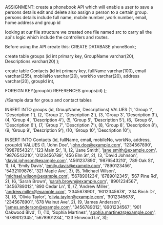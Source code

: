 ASSIGNMENT:
 create a phonebook API which will enable a user to save a persons details edit and delete also assign a person to a certain group. persons details include full name, mobile number ,work number, email, home address and group id

 looking at our file structure we created one file named src to carry all the api's logic which include the controllers and routes.

 Before using the API create this:
CREATE DATABASE phoneBook;

create table groups
	(id int primary key,
	GroupName varchar(20),
	Descriptions varchar(20)
);

create table Contacts
	(id int primary key,
	fullName varchar(100),
	email varchar(255),
	mobileNo varchar(20),
	workNo varchar(20),
	address varchar(20),
	groupId int, 

FOREIGN KEY(groupId) REFERENCES groups(id)
);


//Sample data for  group and contact tables


INSERT INTO groups (id, GroupName, Descriptions) VALUES
(1, 'Group 1', 'Description 1'),
(2, 'Group 2', 'Description 2'),
(3, 'Group 3', 'Description 3'),
(4, 'Group 4', 'Description 4'),
(5, 'Group 5', 'Description 5'),
(6, 'Group 6', 'Description 6'),
(7, 'Group 7', 'Description 7'),
(8, 'Group 8', 'Description 8'),
(9, 'Group 9', 'Description 9'),
(10, 'Group 10', 'Description 10');


INSERT INTO Contacts (id, fullName, email, mobileNo, workNo, address, groupId) VALUES
(1, 'John Doe', 'john.doe@example.com', '1234567890', '0987654321', '123 Main St', 1),
(2, 'Jane Smith', 'jane.smith@example.com', '9876543210', '0123456789', '456 Elm St', 2),
(3, 'David Johnson', 'david.johnson@example.com', '4561237890', '9876543210', '789 Oak St', 1),
(4, 'Emily Davis', 'emily.davis@example.com', '7890123456', '5432109876', '321 Maple Ave', 3),
(5, 'Michael Wilson', 'michael.wilson@example.com', '5678901234', '6789012345', '567 Pine Rd', 2),
(6, 'Sarah Brown', 'sarah.brown@example.com', '8901234567', '3456789012', '890 Cedar Ln', 1),
(7, 'Andrew Miller', 'andrew.miller@example.com', '2345678901', '9012345678', '234 Birch Dr', 3),
(8, 'Olivia Taylor', 'olivia.taylor@example.com', '9012345678', '2345678901', '678 Walnut Ave', 2),
(9, 'James Anderson', 'james.anderson@example.com', '3456789012', '8901234567', '901 Oakwood Blvd', 1),
(10, 'Sophia Martinez', 'sophia.martinez@example.com', '6789012345', '5678901234', '123 Elmwood Ln', 3);
